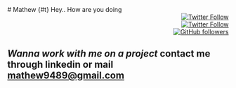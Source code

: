 <title>Mathew | GitHub</title>
<link rel="icon" href="favicon.ico" >
# Mathew {#t}
Hey.. How are you doing
<div style="text-align: right"><a href="https://www.linkedin.com/in/k-mathew/">
         <img alt="Twitter Follow" src="https://img.shields.io/badge/LinkedIn-follow-blue">
      </a>
</div>
<div style="text-align: right"><a href="http://www.twitter.com/mathew9489"><img alt="Twitter Follow" src="https://img.shields.io/twitter/follow/mathew9489?style=social"></a></div>

<div style="text-align: right"><a href="http://www.github.com/mathew-stark"><img alt="GitHub followers" src="https://img.shields.io/github/followers/mathew-stark?label=Follow&style=social"></a></div>


## ***Wanna work with me on a project*** contact me through linkedin or mail <mathew9489@gmail.com>